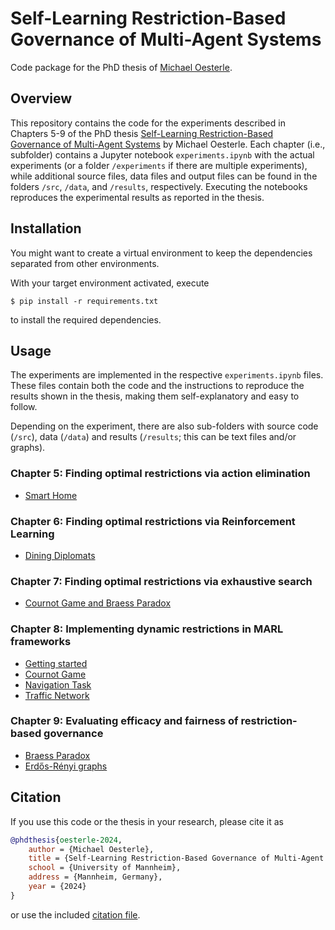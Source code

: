 # Self-Learning Restriction-Based Governance of Multi-Agent Systems
Code package for the PhD thesis of [Michael Oesterle](mailto:michaeloesterle01@gmail.com).

## Overview
This repository contains the code for the experiments described in Chapters 5-9 of the PhD thesis [Self-Learning Restriction-Based Governance of Multi-Agent Systems](thesis.pdf) by Michael Oesterle. Each chapter (i.e., subfolder) contains a Jupyter notebook `experiments.ipynb` with the actual experiments (or a folder `/experiments` if there are multiple experiments), while additional source files, data files and output files can be found in the folders `/src`, `/data`, and `/results`, respectively. Executing the notebooks reproduces the experimental results as reported in the thesis.


## Installation
You might want to create a virtual environment to keep the dependencies separated from other environments. 

With your target environment activated, execute
```console
$ pip install -r requirements.txt
```
to install the required dependencies.


## Usage
The experiments are implemented in the respective `experiments.ipynb` files. These files contain both the code and the instructions to reproduce the results shown in the thesis, making them self-explanatory and easy to follow.

Depending on the experiment, there are also sub-folders with source code (`/src`), data (`/data`) and results (`/results`; this can be text files and/or graphs).

### Chapter 5: Finding optimal restrictions via action elimination
- [Smart Home](chapter_5/experiments.ipynb)

### Chapter 6: Finding optimal restrictions via Reinforcement Learning
- [Dining Diplomats](chapter_6/experiments.ipynb)

### Chapter 7: Finding optimal restrictions via exhaustive search
- [Cournot Game and Braess Paradox](chapter_7/experiments.ipynb)

### Chapter 8: Implementing dynamic restrictions in MARL frameworks
- [Getting started](chapter_8/getting-started.ipynb)
- [Cournot Game](chapter_8/examples/cournot/cournot.ipynb)
- [Navigation Task](chapter_8/examples/navigation/navigation.ipynb)
- [Traffic Network](chapter_8/examples/traffic/traffic.ipynb)

### Chapter 9: Evaluating efficacy and fairness of restriction-based governance
- [Braess Paradox](chapter_9/experiments/braess/braess.ipynb)
- [Erdős-Rényi graphs](chapter_9/experiments/gnp/gnp.ipynb)


## Citation
If you use this code or the thesis in your research, please cite it as
```bibtex
@phdthesis{oesterle-2024,
    author = {Michael Oesterle},
    title = {Self-Learning Restriction-Based Governance of Multi-Agent Systems},
    school = {University of Mannheim},
    address = {Mannheim, Germany},
    year = {2024}
}
```
or use the included [citation file](citation.cff).